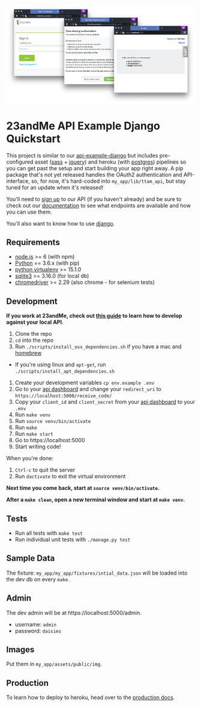 ![screenshots](docs/screenshots.png)

23andMe API Example Django Quickstart
===

This project is similar to our [api-example-django](https://github.com/23andMe/api-example-django) but includes pre-configured asset ([sass](http://sass-lang.com/) + [jquery](https://jquery.com/)) and heroku (with [postgres](https://www.postgresql.org/)) pipelines so you can get past the setup and start building your app right away. A pip package that's not yet released handles the OAuth2 authentication and API-interface, so, for now, it's hard-coded into `my_app/lib/ttam_api`, but stay tuned for an update when it's released!

You'll need to [sign up](https://api.23andme.com/cas/login/?redirect=%2Fapply%2F) to our API (if you haven't already) and be sure to check out our [documentation](https://api.23andme.com/docs/) to see what endpoints are available and how you can use them.

You'll also want to know how to use [django](https://docs.djangoproject.com/en/1.11/).

Requirements
---
* [node.js](https://nodejs.org/) >= 6 (with npm)
* [Python](https://www.python.org/downloads/release/python-360/) == 3.6.x (with pip)
* [python virtualenv](https://virtualenv.pypa.io/) >= 15.1.0
* [sqlite3](https://www.sqlite.org/) >= 3.16.0 (for local db)
* [chromedriver](https://sites.google.com/a/chromium.org/chromedriver/) >= 2.29 (also chrome - for selenium tests)

Development
---
**If you work at 23andMe, check out [this guide](https://23andme.atlassian.net/wiki/display/ENG/Develop+against+a+local+API) to learn how to develop against your local API.**

1. Clone the repo
1. `cd` into the repo
1. Run `./scripts/install_osx_dependencies.sh` if you have a mac and [homebrew](https://brew.sh/)
  * If you're using linux and `apt-get`, run `./scripts/install_apt_dependencies.sh`
1. Create your development variables `cp env.example .env`
1. Go to your [api dashboard](https://api.23andme.com/dev/) and change your `redirect_uri` to `https://localhost:5000/receive_code/`
1. Copy your `client_id` and `client_secret` from your [api dashboard](https://api.23andme.com/dev/) to your `.env`
1. Run `make venv`
1. Run `source venv/bin/activate`
1. Run `make`
1. Run `make start`
1. Go to https://localhost:5000
1. Start writing code!

When you're done:

1. `Ctrl-c` to quit the server
1. Run `dactivate` to exit the virtual environment

**Next time you come back, start at `source venv/bin/activate`.**

**After a `make clean`, open a new terminal window and start at `make venv`.**

Tests
---
* Run all tests with `make test`
* Run individual unit tests with `./manage.py test`

Sample Data
---
The fixture: `my_app/my_app/fixtures/intial_data.json` will be loaded into the dev db on every `make`.

Admin
---
The dev admin will be at https://localhost:5000/admin.
* username: `admin`
* password: `daisies`

Images
---
Put them in `my_app/assets/public/img`.

Production
---
To learn how to deploy to heroku, head over to the [production docs](docs/production.md).

